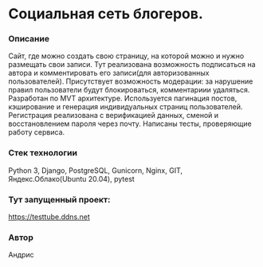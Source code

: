 # Социальная сеть блогеров.
### Описание
Сайт, где можно создать свою страницу, на которой можно и нужно размещать свои записи. Тут реализована возможность подписаться на автора и комментировать его записи(для авторизованных пользователей). Присутствует возможность модерации: за нарушение правил пользователи будут блокироваться, комментариии удаляться.
Разработан по MVT архитектуре. Используется пагинация постов, кэширование и генерация индивидуальных страниц пользователей. Регистрация реализована с верификацией данных, сменой и восстановлением пароля через почту. Написаны тесты, проверяющие работу сервиса.
### Стек технологии
Python 3, Django, PostgreSQL, Gunicorn, Nginx, GIT, Яндекс.Облако(Ubuntu 20.04), pytest
### Тут запущенный проект:
https://testtube.ddns.net
### Автор
Андрис
